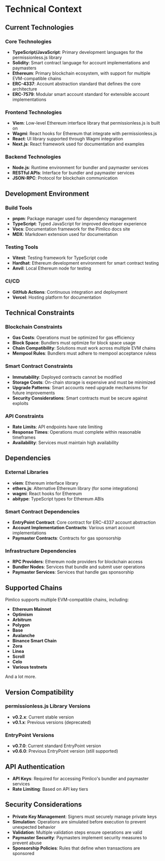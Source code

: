# Technical Context

## Current Technologies

### Core Technologies
- **TypeScript/JavaScript**: Primary development languages for the permissionless.js library
- **Solidity**: Smart contract language for account implementations and paymasters
- **Ethereum**: Primary blockchain ecosystem, with support for multiple EVM-compatible chains
- **ERC-4337**: Account abstraction standard that defines the core architecture
- **ERC-7579**: Modular smart account standard for extensible account implementations

### Frontend Technologies
- **Viem**: Low-level Ethereum interface library that permissionless.js is built on
- **Wagmi**: React hooks for Ethereum that integrate with permissionless.js
- **React**: UI library supported through Wagmi integration
- **Next.js**: React framework used for documentation and examples

### Backend Technologies
- **Node.js**: Runtime environment for bundler and paymaster services
- **RESTful APIs**: Interface for bundler and paymaster services
- **JSON-RPC**: Protocol for blockchain communication

## Development Environment

### Build Tools
- **pnpm**: Package manager used for dependency management
- **TypeScript**: Typed JavaScript for improved developer experience
- **Vocs**: Documentation framework for the Pimlico docs site
- **MDX**: Markdown extension used for documentation

### Testing Tools
- **Vitest**: Testing framework for TypeScript code
- **Hardhat**: Ethereum development environment for smart contract testing
- **Anvil**: Local Ethereum node for testing

### CI/CD
- **GitHub Actions**: Continuous integration and deployment
- **Vercel**: Hosting platform for documentation

## Technical Constraints

### Blockchain Constraints
- **Gas Costs**: Operations must be optimized for gas efficiency
- **Block Space**: Bundlers must optimize for block space usage
- **Chain Compatibility**: Solutions must work across multiple EVM chains
- **Mempool Rules**: Bundlers must adhere to mempool acceptance ruless

### Smart Contract Constraints
- **Immutability**: Deployed contracts cannot be modified
- **Storage Costs**: On-chain storage is expensive and must be minimized
- **Upgrade Patterns**: Smart accounts need upgrade mechanisms for future improvements
- **Security Considerations**: Smart contracts must be secure against exploits

### API Constraints
- **Rate Limits**: API endpoints have rate limiting
- **Response Times**: Operations must complete within reasonable timeframes
- **Availability**: Services must maintain high availability

## Dependencies

### External Libraries
- **viem**: Ethereum interface library
- **ethers.js**: Alternative Ethereum library (for some integrations)
- **wagmi**: React hooks for Ethereum
- **abitype**: TypeScript types for Ethereum ABIs

### Smart Contract Dependencies
- **EntryPoint Contract**: Core contract for ERC-4337 account abstraction
- **Account Implementation Contracts**: Various smart account implementations
- **Paymaster Contracts**: Contracts for gas sponsorship

### Infrastructure Dependencies
- **RPC Providers**: Ethereum node providers for blockchain access
- **Bundler Nodes**: Services that bundle and submit user operations
- **Paymaster Services**: Services that handle gas sponsorship

## Supported Chains

Pimlico supports multiple EVM-compatible chains, including:

- **Ethereum Mainnet**
- **Optimism**
- **Arbitrum**
- **Polygon**
- **Base**
- **Avalanche**
- **Binance Smart Chain**
- **Zora**
- **Linea**
- **Scroll**
- **Celo**
- **Various testnets**

And a lot more.

## Version Compatibility

### permissionless.js Library Versions
- **v0.2.x**: Current stable version
- **v0.1.x**: Previous versions (deprecated)

### EntryPoint Versions
- **v0.7.0**: Current standard EntryPoint version
- **v0.6.0**: Previous EntryPoint version (still supported)

## API Authentication

- **API Keys**: Required for accessing Pimlico's bundler and paymaster services
- **Rate Limiting**: Based on API key tiers

## Security Considerations

- **Private Key Management**: Signers must securely manage private keys
- **Simulation**: Operations are simulated before execution to prevent unexpected behavior
- **Validation**: Multiple validation steps ensure operations are valid
- **Paymaster Security**: Paymasters implement security measures to prevent abuse
- **Sponsorship Policies**: Rules that define when transactions are sponsored
